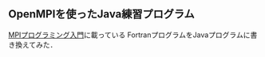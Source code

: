 ## OpenMPIを使ったJava練習プログラム

[MPIプログラミング入門](http://h50146.www5.hp.com/solutions/hpc/stc/soft/pdfs/mpi_training.pdf)に載っている
FortranプログラムをJavaプログラムに書き換えてみた．


